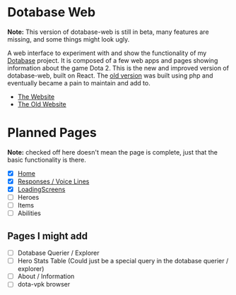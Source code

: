 # Dotabase Web

**Note:** This version of dotabase-web is still in beta, many features are missing, and some things might look ugly.

A web interface to experiment with and show the functionality of my [Dotabase](https://github.com/mdiller/dotabase "Dotabase") project. It is composed of a few web apps and pages showing information about the game Dota 2. This is the new and improved version of dotabase-web, built on React. The [old version](https://github.com/mdiller/old-dotabase-web "OldDotabaseWeb") was built using php and eventually became a pain to maintain and add to.

- [The Website](http://newdotabase.dillerm.io)
- [The Old Website](http://dotabase.dillerm.io)

# Planned Pages

**Note:** checked off here doesn't mean the page is complete, just that the basic functionality is there.

- [x] [Home](http://newdotabase.dillerm.io)
- [x] [Responses / Voice Lines](http://newdotabase.dillerm.io/responses)
- [x] [LoadingScreens](http://newdotabase.dillerm.io/loadingscreens)
- [ ] Heroes
- [ ] Items
- [ ] Abilities

## Pages I might add

- [ ] Dotabase Querier / Explorer
- [ ] Hero Stats Table (Could just be a special query in the dotabase querier / explorer)
- [ ] About / Information
- [ ] dota-vpk browser
